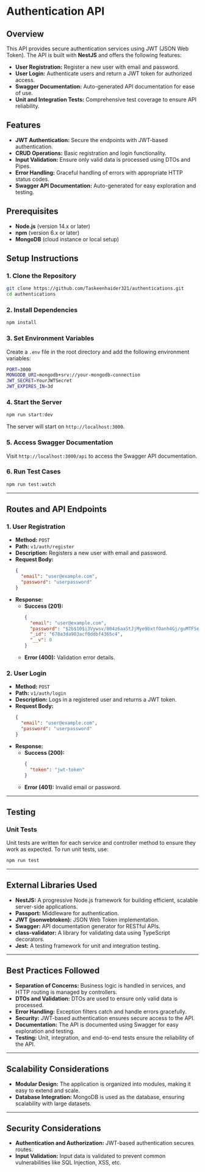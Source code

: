 # Authentication API

## Overview

This API provides secure authentication services using JWT (JSON Web Token). The API is built with **NestJS** and offers the following features:

- **User Registration:** Register a new user with email and password.
- **User Login:** Authenticate users and return a JWT token for authorized access.
- **Swagger Documentation:** Auto-generated API documentation for ease of use.
- **Unit and Integration Tests:** Comprehensive test coverage to ensure API reliability.

## Features

- **JWT Authentication:** Secure the endpoints with JWT-based authentication.
- **CRUD Operations:** Basic registration and login functionality.
- **Input Validation:** Ensure only valid data is processed using DTOs and Pipes.
- **Error Handling:** Graceful handling of errors with appropriate HTTP status codes.
- **Swagger API Documentation:** Auto-generated for easy exploration and testing.

## Prerequisites

- **Node.js** (version 14.x or later)
- **npm** (version 6.x or later)
- **MongoDB** (cloud instance or local setup)

## Setup Instructions

### 1. Clone the Repository

```bash
git clone https://github.com/Taskeenhaider321/authentications.git
cd authentications
```
 
### 2. Install Dependencies

```bash
npm install
```

### 3. Set Environment Variables

Create a `.env` file in the root directory and add the following environment variables:

```bash
PORT=3000
MONGODB_URI=mongodb+srv://your-mongodb-connection
JWT_SECRET=YourJWTSecret
JWT_EXPIRES_IN=3d
```

### 4. Start the Server

```bash
npm run start:dev
```

The server will start on `http://localhost:3000`.

### 5. Access Swagger Documentation

Visit `http://localhost:3000/api` to access the Swagger API documentation.

### 6. Run Test Cases

```bash
npm run test:watch
```

---

## Routes and API Endpoints

### 1. **User Registration**

- **Method:** `POST`
- **Path:** `v1/auth/register`
- **Description:** Registers a new user with email and password.
- **Request Body:**
  ```json
  {
    "email": "user@example.com",
    "password": "userpassword"
  }
  ```
- **Response:**
  - **Success (201):**
    ```json
    {
      "email": "user@example.com",
      "password": "$2b$10$i3Vywsv/804z6aaStJjMye9bxtfOanh4Gj/guMTFSeBlysDgZj63a",
      "_id": "678a3da903acf0ddbf4365c4",
      "__v": 0
    }
    ```
  - **Error (400):** Validation error details.

### 2. **User Login**

- **Method:** `POST`
- **Path:** `v1/auth/login`
- **Description:** Logs in a registered user and returns a JWT token.
- **Request Body:**
  ```json
  {
    "email": "user@example.com",
    "password": "userpassword"
  }
  ```
- **Response:**
  - **Success (200):**
    ```json
    {
      "token": "jwt-token"
    }
    ```
  - **Error (401):** Invalid email or password.

---

## Testing

### Unit Tests

Unit tests are written for each service and controller method to ensure they work as expected. To run unit tests, use:

```bash
npm run test
```

---

## External Libraries Used

- **NestJS:** A progressive Node.js framework for building efficient, scalable server-side applications.
- **Passport:** Middleware for authentication.
- **JWT (jsonwebtoken):** JSON Web Token implementation.
- **Swagger:** API documentation generator for RESTful APIs.
- **class-validator:** A library for validating data using TypeScript decorators.
- **Jest:** A testing framework for unit and integration testing.

---

## Best Practices Followed

- **Separation of Concerns:** Business logic is handled in services, and HTTP routing is managed by controllers.
- **DTOs and Validation:** DTOs are used to ensure only valid data is processed.
- **Error Handling:** Exception filters catch and handle errors gracefully.
- **Security:** JWT-based authentication ensures secure access to the API.
- **Documentation:** The API is documented using Swagger for easy exploration and testing.
- **Testing:** Unit, integration, and end-to-end tests ensure the reliability of the API.

---

## Scalability Considerations

- **Modular Design:** The application is organized into modules, making it easy to extend and scale.
- **Database Integration:** MongoDB is used as the database, ensuring scalability with large datasets.

---

## Security Considerations

- **Authentication and Authorization:** JWT-based authentication secures routes.
- **Input Validation:** Input data is validated to prevent common vulnerabilities like SQL Injection, XSS, etc.
